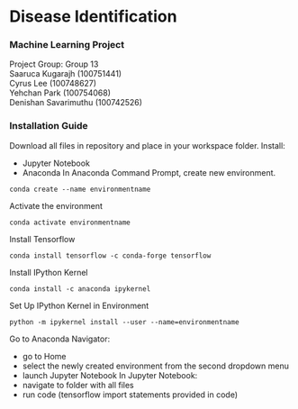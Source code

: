 # Disease Identification
### Machine Learning Project
Project Group: Group 13<br />
Saaruca Kugarajh (100751441)<br />
Cyrus Lee (100748627)<br />
Yehchan Park (100754068)<br />
Denishan Savarimuthu (100742526)<br />
### Installation Guide
Download all files in repository and place in your workspace folder.
Install:
- Jupyter Notebook
- Anaconda
In Anaconda Command Prompt, create new environment.
```
conda create --name environmentname
```
Activate the environment
```
conda activate environmentname 
```
Install Tensorflow
```
conda install tensorflow -c conda-forge tensorflow
```
Install IPython Kernel
```
conda install -c anaconda ipykernel
```
Set Up IPython Kernel in Environment
```
python -m ipykernel install --user --name=environmentname
```
Go to Anaconda Navigator:
- go to Home
- select the newly created environment from the second dropdown menu
- launch Jupyter Notebook
In Jupyter Notebook:
- navigate to folder with all files
- run code (tensorflow import statements provided in code)

